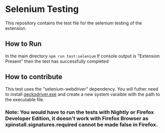 # Selenium Testing
 This repository contains the test file for the selenium testing of the extension.

 ## How to Run
 In the main directory
 `npm run test:selenium`
 If console output is "Extension Present"
 then the test has successfully completed

 ## How to contribute
 This test uses the "selenium-webdriver" dependency.
  You will futher need to install [geckodriver.exe](https://github.com/mozilla/geckodriver/releases/)
  and create a new system varaible with the path to the executable file. 
  
  ### Note: You would have to run the tests with Nightly or Firefox Developer Edition, it doesn't work with Firefox Browser as xpinstall.signatures.required cannot be made false in Firefox.
